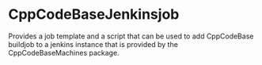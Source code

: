 # CppCodeBaseJenkinsjob

Provides a job template and a script that can be used to add CppCodeBase buildjob to a jenkins instance that is provided by the CppCodeBaseMachines package.

